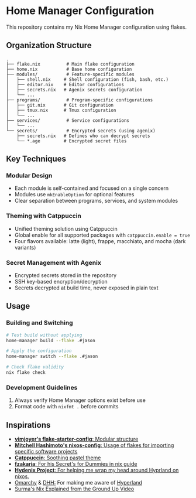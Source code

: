 # Home Manager Configuration

This repository contains my Nix Home Manager configuration using flakes.

## Organization Structure


```
.
├── flake.nix          # Main flake configuration
├── home.nix           # Base home configuration
├── modules/           # Feature-specific modules
│   ├── shell.nix     # Shell configuration (fish, bash, etc.)
│   ├── editor.nix    # Editor configurations
│   ├── secrets.nix   # Agenix secrets configuration
│   └── ...
├── programs/          # Program-specific configurations
│   ├── git.nix       # Git configuration
│   ├── tmux.nix      # Tmux configuration
│   └── ...
├── services/          # Service configurations
│   └── ...
└── secrets/           # Encrypted secrets (using agenix)
    ├── secrets.nix   # Defines who can decrypt secrets
    └── *.age         # Encrypted secret files
```

## Key Techniques

### Modular Design
- Each module is self-contained and focused on a single concern
- Modules use `mkEnableOption` for optional features
- Clear separation between programs, services, and system modules

### Theming with Catppuccin
- Unified theming solution using Catppuccin
- Global enable for all supported packages with `catppuccin.enable = true`
- Four flavors available: latte (light), frappe, macchiato, and mocha (dark variants)

### Secret Management with Agenix
- Encrypted secrets stored in the repository
- SSH key-based encryption/decryption
- Secrets decrypted at build time, never exposed in plain text

## Usage

### Building and Switching
```bash
# Test build without applying
home-manager build --flake .#jason

# Apply the configuration
home-manager switch --flake .#jason

# Check flake validity
nix flake check
```

### Development Guidelines
1. Always verify Home Manager options exist before use
2. Format code with `nixfmt .` before commits

## Inspirations
- [**vimjoyer's flake-starter-config**: Modular structure](https://github.com/vimjoyer/flake-starter-config)
- [**Mitchell Hashimoto's nixos-config**: Usage of flakes for importing specific software projects](https://github.com/mitchellh/nixos-config)
- [**Catppuccin**: Soothing pastel theme](https://github.com/catppuccin/nix)
- [**fzakaria**: For his Secret's for Dummies in nix guide](https://github.com/fzakaria/nix-home)
- [**Hydenix Project**: For helping me wrap my head around Hyprland on nixos.](https://github.com/richen604/hydenix) 
- [Omarchy](https://github.com/basecamp/omarchy) & [DHH:](https://github.com/dhh) For making me aware of [Hyperland](https://github.com/hyprwm/Hyprland)
- [Surma's Nix Explained from the Ground Up Video](https://www.youtube.com/watch?v=5D3nUU1OVx8)


